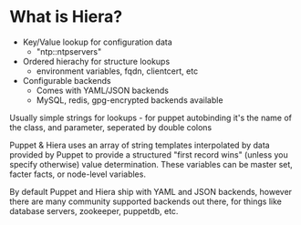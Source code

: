 # What is Hiera?

* Key/Value lookup for configuration data
  * "ntp::ntpservers"
* Ordered hierachy for structure lookups
  * environment variables, fqdn, clientcert, etc 
* Configurable backends
  * Comes with YAML/JSON backends
  * MySQL, redis, gpg-encrypted backends available
<aside class="notes">
<p />
Usually simple strings for lookups - for puppet autobinding it's the name of the class, and parameter, seperated by double colons
<p />
Puppet &amp; Hiera uses an array of string templates interpolated by data provided by Puppet  to provide a structured "first record wins" (unless you specify otherwise) value determination.  These variables can be master set, facter facts, or node-level variables.
<p />
By default Puppet and Hiera ship with YAML and JSON backends, however there are many community supported backends out there, for things like database servers, zookeeper, puppetdb, etc.
</aside>
